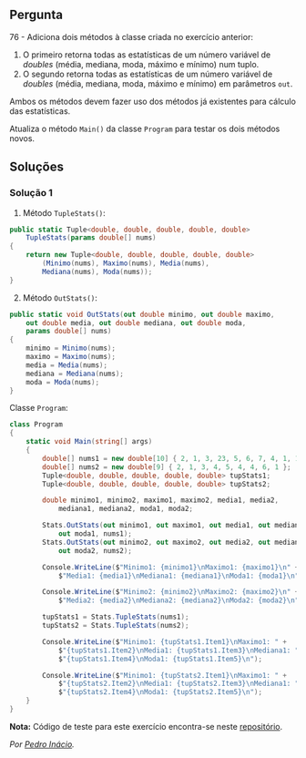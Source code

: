 ## Pergunta

76 - Adiciona dois métodos à classe criada no exercício anterior:

1. O primeiro retorna todas as estatísticas de um número variável de _doubles_
   (média, mediana, moda, máximo e mínimo) num tuplo.
2. O segundo retorna todas as estatísticas de um número variável de _doubles_
   (média, mediana, moda, máximo e mínimo) em parâmetros `out`.

Ambos os métodos devem fazer uso dos métodos já existentes para cálculo das
estatísticas.

Atualiza o método `Main()` da classe `Program` para testar os dois métodos
novos.

## Soluções

### Solução 1

1. Método `TupleStats()`:
   
```cs
public static Tuple<double, double, double, double, double>
    TupleStats(params double[] nums)
{
    return new Tuple<double, double, double, double, double>
        (Minimo(nums), Maximo(nums), Media(nums),
        Mediana(nums), Moda(nums));
}
```

2. Método `OutStats()`:

```cs
public static void OutStats(out double minimo, out double maximo,
    out double media, out double mediana, out double moda,
    params double[] nums)
{
    minimo = Minimo(nums);
    maximo = Maximo(nums);
    media = Media(nums);
    mediana = Mediana(nums);
    moda = Moda(nums);
}
```

Classe `Program`:

```cs
class Program
{
    static void Main(string[] args)
    {
        double[] nums1 = new double[10] { 2, 1, 3, 23, 5, 6, 7, 4, 1, 1 };
        double[] nums2 = new double[9] { 2, 1, 3, 4, 5, 4, 4, 6, 1 };
        Tuple<double, double, double, double, double> tupStats1;
        Tuple<double, double, double, double, double> tupStats2;

        double minimo1, minimo2, maximo1, maximo2, media1, media2,
            mediana1, mediana2, moda1, moda2;

        Stats.OutStats(out minimo1, out maximo1, out media1, out mediana1, 
            out moda1, nums1);
        Stats.OutStats(out minimo2, out maximo2, out media2, out mediana2, 
            out moda2, nums2);

        Console.WriteLine($"Minimo1: {minimo1}\nMaximo1: {maximo1}\n" +
            $"Media1: {media1}\nMediana1: {mediana1}\nModa1: {moda1}\n");

        Console.WriteLine($"Minimo2: {minimo2}\nMaximo2: {maximo2}\n" +
            $"Media2: {media2}\nMediana2: {mediana2}\nModa2: {moda2}\n");

        tupStats1 = Stats.TupleStats(nums1);
        tupStats2 = Stats.TupleStats(nums2);

        Console.WriteLine($"Minimo1: {tupStats1.Item1}\nMaximo1: " +
            $"{tupStats1.Item2}\nMedia1: {tupStats1.Item3}\nMediana1: " +
            $"{tupStats1.Item4}\nModa1: {tupStats1.Item5}\n");

        Console.WriteLine($"Minimo1: {tupStats2.Item1}\nMaximo1: " +
            $"{tupStats2.Item2}\nMedia1: {tupStats2.Item3}\nMediana1: " +
            $"{tupStats2.Item4}\nModa1: {tupStats2.Item5}\n");
    }
}
```

**Nota:** Código de teste para este exercício encontra-se neste
[repositório](https://github.com/PmaiWoW/GitHub-Exercises).

*Por [Pedro Inácio](https://github.com/PmaiWoW).*
